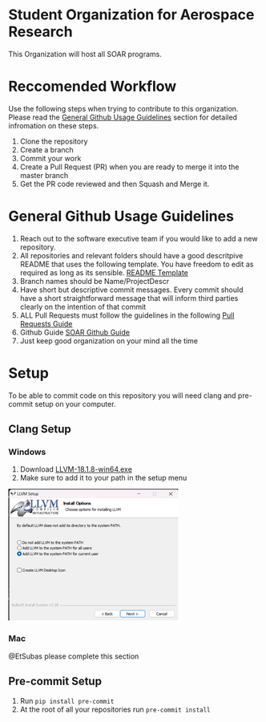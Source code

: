 # Student Organization for Aerospace Research

This Organization will host all SOAR programs.

# Reccomended Workflow

Use the following steps when trying to contribute to this organization. Please read the [General Github Usage Guidelines](#General-Github-Usage-Guidelines) section for detailed infromation on these steps.

1. Clone the repository
2. Create a branch
3. Commit your work
4. Create a Pull Request (PR) when you are ready to merge it into the master branch
5. Get the PR code reviewed and then Squash and Merge it.

# General Github Usage Guidelines

1. Reach out to the software executive team if you would like to add a new repository.
2. All repositories and relevant folders should have a good descritpive README that uses the following template. You have freedom to edit as required as long as its sensible. <a href="https://github.com/UCSOAR/TemplateRepository/blob/master/README.md" target="_blank">README Template</a>
3. Branch names should be Name/ProjectDescr
4. Have short but descriptive commit messages. Every commit should have a short straightforward message that will inform third parties clearly on the intention of that commit
5. ALL Pull Requests must follow the guidelines in the following <a href="https://docs.google.com/document/d/1gK7U7JyYIshEkUTerLHe_wzck6jy2xmAXTzNXDz3xdQ/edit" target="_blank">Pull Requests Guide</a>
6. Github Guide <a href="https://docs.google.com/document/d/1d9vX7qOhwl5sKVMaC0NQqCqidDwsqfF1K62peDyTEsM/edit?usp=sharing" target="_blank">SOAR Github Guide</a>
7. Just keep good organization on your mind all the time

# Setup

To be able to commit code on this repository you will need clang and pre-commit setup on your computer.

## Clang Setup

### Windows

1. Download <a href="https://github.com/llvm/llvm-project/releases/download/llvmorg-18.1.8/LLVM-18.1.8-win64.exe" target="_blank">LLVM-18.1.8-win64.exe</a>
2. Make sure to add it to your path in the setup menu

![Clang Format Download Setup](../pictures/WindowsClangSetup.png)

### Mac

@EtSubas please complete this section

## Pre-commit Setup

1. Run ```pip install pre-commit```
2. At the root of all your repositories run ```pre-commit install```
